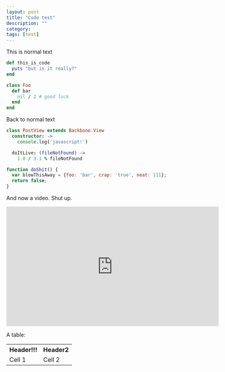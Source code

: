 ```yaml
---
layout: post
title: "Code test"
description: ""
category:
tags: [test]
---
```


This is normal text

``` ruby
def this_is_code
  puts "but is it really?"
end

class Foo
  def bar
    nil / 2 # good luck
  end
end
```

Back to normal text

``` coffee
class PostView extends Backbone.View
  constructor: ->
    console.log('javascript!')

  doItLive: (fileNotFound) ->
    1.0 / 3.1 % fileNotFound
```

``` javascript
function doShit() {
  var blowThisAway = {foo: 'bar', crap: 'true', neat: 111};
  return false;
}
```

And now a video. Shut up.

<div class='video-container'>
  <iframe width="560" height="315" src="https://www.youtube.com/embed/f7q-vYbD2Wc" frameborder="0" allowfullscreen></iframe>
</div>


A table:

<table class='table'>
<tr>
  <th>Header!!!</th>
  <th>Header2</th>
</tr>
<tr>
  <td>Cell 1</td>
  <td>Cell 2</td>
</tr>
</table>
